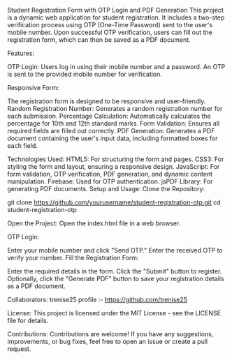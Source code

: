 Student Registration Form with OTP Login and PDF Generation
This project is a dynamic web application for student registration. It includes a two-step verification process using OTP (One-Time Password) sent to the user's mobile number. Upon successful OTP verification, users can fill out the registration form, which can then be saved as a PDF document.


Features:

OTP Login: Users log in using their mobile number and a password. An OTP is sent to the provided mobile number for verification.

Responsive Form: 

The registration form is designed to be responsive and user-friendly.
Random Registration Number: Generates a random registration number for each submission.
Percentage Calculation: Automatically calculates the percentage for 10th and 12th standard marks.
Form Validation: Ensures all required fields are filled out correctly.
PDF Generation: Generates a PDF document containing the user's input data, including formatted boxes for each field.

Technologies Used:
HTML5: For structuring the form and pages.
CSS3: For styling the form and layout, ensuring a responsive design.
JavaScript: For form validation, OTP verification, PDF generation, and dynamic content manipulation.
Firebase: Used for OTP authentication.
jsPDF Library: For generating PDF documents.
Setup and Usage:
Clone the Repository:

git clone https://github.com/yourusername/student-registration-otp.git
cd student-registration-otp

Open the Project:
Open the index.html file in a web browser.

OTP Login:

Enter your mobile number and click "Send OTP."
Enter the received OTP to verify your number.
Fill the Registration Form:

Enter the required details in the form.
Click the "Submit" button to register.
Optionally, click the "Generate PDF" button to save your registration details as a PDF document.

Collaborators:
trenise25 
profile :- https://github.com/trenise25

License:
This project is licensed under the MIT License - see the LICENSE file for details.

Contributions:
Contributions are welcome! If you have any suggestions, improvements, or bug fixes, feel free to open an issue or create a pull request.
